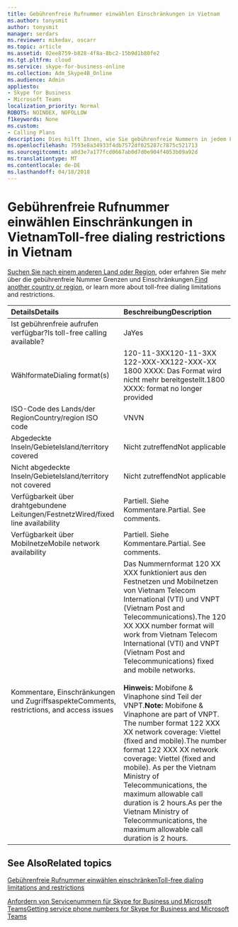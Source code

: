 ```yaml
---
title: Gebührenfreie Rufnummer einwählen Einschränkungen in Vietnam
ms.author: tonysmit
author: tonysmit
manager: serdars
ms.reviewer: mikedav, oscarr
ms.topic: article
ms.assetid: 02ee8759-b828-4f8a-8bc2-15b9d1b80fe2
ms.tgt.pltfrm: cloud
ms.service: skype-for-business-online
ms.collection: Adm_Skype4B_Online
ms.audience: Admin
appliesto:
- Skype for Business
- Microsoft Teams
localization_priority: Normal
ROBOTS: NOINDEX, NOFOLLOW
f1keywords: None
ms.custom:
- Calling Plans
description: Dies hilft Ihnen, wie Sie gebührenfreie Nummern in jedem Land/Region einwählen können. Nachdem Sie das Land/Region auswählen, dauert es Sie zu einer länderspezifisch Seite, die enthält spezifische Details, Einschränkungen und Grenzwerte für gebührenfreie – Verfügbarkeit gebührenfreie Service verfügbar ist. Die Nummer oder Formate zeigt Ihnen die erforderlichen Zugriffscodes innerhalb jedes Land/Region So wählen Sie die gebührenfreie Telefonnummer.
ms.openlocfilehash: 7593e8a34933f4db7572df025287c7875c521713
ms.sourcegitcommit: a0d3e7a177fcd0667ab0d7d0e904f4053b09a92d
ms.translationtype: MT
ms.contentlocale: de-DE
ms.lasthandoff: 04/18/2018
---
```

# <a name="toll-free-dialing-restrictions-in-vietnam"></a><span data-ttu-id="d1e9e-105">Gebührenfreie Rufnummer einwählen Einschränkungen in Vietnam</span><span class="sxs-lookup"><span data-stu-id="d1e9e-105">Toll-free dialing restrictions in Vietnam</span></span>

<span data-ttu-id="d1e9e-106">[Suchen Sie nach einem anderen Land oder Region](../what-are-calling-plans-in-office-365/toll-free-dialing-limitations-and-restrictions.md), oder erfahren Sie mehr über die gebührenfreie Nummer Grenzen und Einschränkungen.</span><span class="sxs-lookup"><span data-stu-id="d1e9e-106">[Find another country or region](../what-are-calling-plans-in-office-365/toll-free-dialing-limitations-and-restrictions.md), or learn more about toll-free dialing limitations and restrictions.</span></span>


|<span data-ttu-id="d1e9e-107">**Details**</span><span class="sxs-lookup"><span data-stu-id="d1e9e-107">**Details**</span></span>|<span data-ttu-id="d1e9e-108">**Beschreibung**</span><span class="sxs-lookup"><span data-stu-id="d1e9e-108">**Description**</span></span>|
|:-----|:-----|
|<span data-ttu-id="d1e9e-109">Ist gebührenfreie aufrufen verfügbar?</span><span class="sxs-lookup"><span data-stu-id="d1e9e-109">Is toll-free calling available?</span></span>  <br/> |<span data-ttu-id="d1e9e-110">Ja</span><span class="sxs-lookup"><span data-stu-id="d1e9e-110">Yes</span></span>  <br/> |
|<span data-ttu-id="d1e9e-111">Wählformate</span><span class="sxs-lookup"><span data-stu-id="d1e9e-111">Dialing format(s)</span></span>  <br/> | <span data-ttu-id="d1e9e-112">120-11-3XX</span><span class="sxs-lookup"><span data-stu-id="d1e9e-112">120-11-3XX</span></span> <br/>  <span data-ttu-id="d1e9e-113">122-XXX-XX</span><span class="sxs-lookup"><span data-stu-id="d1e9e-113">122-XXX-XX</span></span> <br/>  <span data-ttu-id="d1e9e-114">1800 XXXX: Das Format wird nicht mehr bereitgestellt.</span><span class="sxs-lookup"><span data-stu-id="d1e9e-114">1800 XXXX: format no longer provided</span></span> <br/> |
|<span data-ttu-id="d1e9e-115">ISO-Code des Lands/der Region</span><span class="sxs-lookup"><span data-stu-id="d1e9e-115">Country/region ISO code</span></span>  <br/> |<span data-ttu-id="d1e9e-116">VN</span><span class="sxs-lookup"><span data-stu-id="d1e9e-116">VN</span></span>  <br/> |
|<span data-ttu-id="d1e9e-117">Abgedeckte Inseln/Gebiete</span><span class="sxs-lookup"><span data-stu-id="d1e9e-117">Island/territory covered</span></span>  <br/> |<span data-ttu-id="d1e9e-118">Nicht zutreffend</span><span class="sxs-lookup"><span data-stu-id="d1e9e-118">Not applicable</span></span>  <br/> |
|<span data-ttu-id="d1e9e-119">Nicht abgedeckte Inseln/Gebiete</span><span class="sxs-lookup"><span data-stu-id="d1e9e-119">Island/territory not covered</span></span>  <br/> |<span data-ttu-id="d1e9e-120">Nicht zutreffend</span><span class="sxs-lookup"><span data-stu-id="d1e9e-120">Not applicable</span></span>  <br/> |
|<span data-ttu-id="d1e9e-121">Verfügbarkeit über drahtgebundene Leitungen/Festnetz</span><span class="sxs-lookup"><span data-stu-id="d1e9e-121">Wired/fixed line availability</span></span>  <br/> |<span data-ttu-id="d1e9e-p102">Partiell. Siehe Kommentare.</span><span class="sxs-lookup"><span data-stu-id="d1e9e-p102">Partial. See comments.</span></span>  <br/> |
|<span data-ttu-id="d1e9e-124">Verfügbarkeit über Mobilnetze</span><span class="sxs-lookup"><span data-stu-id="d1e9e-124">Mobile network availability</span></span>  <br/> |<span data-ttu-id="d1e9e-p103">Partiell. Siehe Kommentare.</span><span class="sxs-lookup"><span data-stu-id="d1e9e-p103">Partial. See comments.</span></span>  <br/> |
|<span data-ttu-id="d1e9e-127">Kommentare, Einschränkungen und Zugriffsaspekte</span><span class="sxs-lookup"><span data-stu-id="d1e9e-127">Comments, restrictions, and access issues</span></span>  <br/> |<span data-ttu-id="d1e9e-128">Das Nummernformat 120 XX XXX funktioniert aus den Festnetzen und Mobilnetzen von Vietnam Telecom International (VTI) und VNPT (Vietnam Post and Telecommunications).</span><span class="sxs-lookup"><span data-stu-id="d1e9e-128">The 120 XX XXX number format will work from Vietnam Telecom International (VTI) and VNPT (Vietnam Post and Telecommunications) fixed and mobile networks.</span></span> <br/>   <br/><span data-ttu-id="d1e9e-129">**Hinweis:** Mobifone &amp; Vinaphone sind Teil der VNPT.</span><span class="sxs-lookup"><span data-stu-id="d1e9e-129">**Note:** Mobifone &amp; Vinaphone are part of VNPT.</span></span> <span data-ttu-id="d1e9e-130">The number format 122 XXX XX network coverage: Viettel (fixed and mobile).</span><span class="sxs-lookup"><span data-stu-id="d1e9e-130">The number format 122 XXX XX network coverage: Viettel (fixed and mobile).</span></span> <span data-ttu-id="d1e9e-131">As per the Vietnam Ministry of Telecommunications, the maximum allowable call duration is 2 hours.</span><span class="sxs-lookup"><span data-stu-id="d1e9e-131">As per the Vietnam Ministry of Telecommunications, the maximum allowable call duration is 2 hours.</span></span>  |   |
   
## <a name="related-topics"></a><span data-ttu-id="d1e9e-132">See Also</span><span class="sxs-lookup"><span data-stu-id="d1e9e-132">Related topics</span></span>

[<span data-ttu-id="d1e9e-133">Gebührenfreie Rufnummer einwählen einschränken</span><span class="sxs-lookup"><span data-stu-id="d1e9e-133">Toll-free dialing limitations and restrictions</span></span>](../what-are-calling-plans-in-office-365/toll-free-dialing-limitations-and-restrictions.md)

[<span data-ttu-id="d1e9e-134">Anfordern von Servicenummern für Skype for Business und Microsoft Teams</span><span class="sxs-lookup"><span data-stu-id="d1e9e-134">Getting service phone numbers for Skype for Business and Microsoft Teams</span></span>](../what-is-phone-system-in-office-365/getting-service-phone-numbers.md)

  
 
